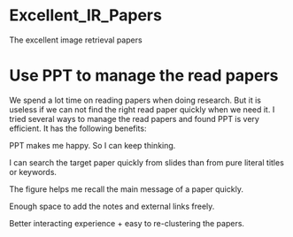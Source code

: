 # Excellent_IR_Papers
The excellent image retrieval papers

# Use PPT to manage the read papers  
We spend a lot time on reading papers when doing research. But it is useless if we can not find the right read paper quickly when we need it. I tried several ways to manage the read papers and found PPT is very efficient. It has the following benefits:  

PPT makes me happy. So I can keep thinking.   

I can search the target paper quickly from slides than from pure literal titles or keywords. 

The figure helps me recall the main message of a paper quickly.  

Enough space to add the notes and external links freely.  

Better interacting experience + easy to re-clustering the papers.  





